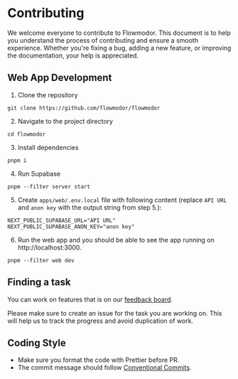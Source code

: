 # Contributing

We welcome everyone to contribute to Flowmodor. This document is to help you understand the process of contributing and ensure a smooth experience. Whether you're fixing a bug, adding a new feature, or improving the documentation, your help is appreciated.

## Web App Development

1. Clone the repository
```
git clone https://github.com/flowmodor/flowmodor
```
2. Navigate to the project directory
```
cd flowmodor
```
3. Install dependencies
```
pnpm i
```
4. Run Supabase
```
pnpm --filter server start
```
5. Create `apps/web/.env.local` file with following content (replace `API URL` and `anon key` with the output string from step 5.):
```text
NEXT_PUBLIC_SUPABASE_URL="API URL"
NEXT_PUBLIC_SUPABASE_ANON_KEY="anon key"
```
6. Run the web app and you should be able to see the app running on http://localhost:3000.
```
pnpm --filter web dev
```

## Finding a task

You can work on features that is on our [feedback board](https://app.flowmodor.com/feedback).

Please make sure to create an issue for the task you are working on. This will help us to track the progress and avoid duplication of work.

## Coding Style

- Make sure you format the code with Prettier before PR.
- The commit message should follow [Conventional Commits](https://www.conventionalcommits.org/en/v1.0.0/).
